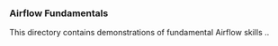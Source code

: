 ### Airflow Fundamentals ###

This directory contains demonstrations of fundamental Airflow skills ..